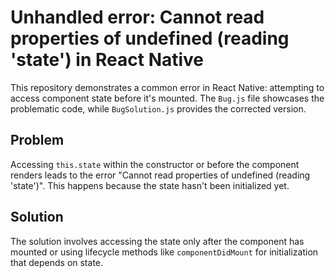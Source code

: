 # Unhandled error: Cannot read properties of undefined (reading 'state') in React Native

This repository demonstrates a common error in React Native: attempting to access component state before it's mounted.  The `Bug.js` file showcases the problematic code, while `BugSolution.js` provides the corrected version.

## Problem

Accessing `this.state` within the constructor or before the component renders leads to the error "Cannot read properties of undefined (reading 'state')". This happens because the state hasn't been initialized yet.

## Solution

The solution involves accessing the state only after the component has mounted or using lifecycle methods like `componentDidMount` for initialization that depends on state.